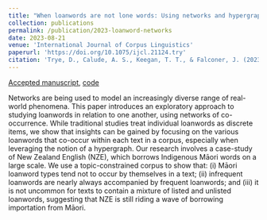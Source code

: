 ```yaml
---
title: "When loanwords are not lone words: Using networks and hypergraphs to explore Māori loanwords in New Zealand English"
collection: publications
permalink: /publication/2023-loanword-networks
date: 2023-08-21
venue: 'International Journal of Corpus Linguistics'
paperurl: 'https://doi.org/10.1075/ijcl.21124.try'
citation: 'Trye, D., Calude, A. S., Keegan, T. T., & Falconer, J. (2023). "When loanwords are not lone words: Using networks and hypergraphs to explore Māori loanwords in New Zealand English." <i>International Journal of Corpus Linguistics</i>, <i>28</i>(4), 461-499.'
---
```


[Accepted manuscript](http://dgt12.github.io/files/IJCL_am.pdf), [code](https://github.com/Waikato/kiwiwords/tree/master/loanword_networks)

Networks are being used to model an increasingly diverse range of real-world phenomena. This paper introduces an exploratory approach to studying loanwords in relation to one another, using networks of co-occurrence. While traditional studies treat individual loanwords as discrete items, we show that insights can be gained by focusing on the various loanwords that co-occur within each text in a corpus, especially when leveraging the notion of a hypergraph. Our research involves a case-study of New Zealand English (NZE), which borrows Indigenous Māori words on a large scale. We use a topic-constrained corpus to show that: (i) Māori loanword types tend not to occur by themselves in a text; (ii) infrequent loanwords are nearly always accompanied by frequent loanwords; and (iii) it is not uncommon for texts to contain a mixture of listed and unlisted loanwords, suggesting that NZE is still riding a wave of borrowing importation from Māori.